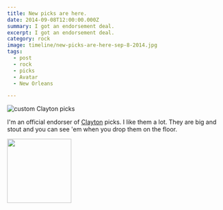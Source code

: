 ```yaml
---
title: New picks are here.
date: 2014-09-08T12:00:00.000Z
summary: I got an endorsement deal.
excerpt: I got an endorsement deal.
category: rock
image: timeline/new-picks-are-here-sep-8-2014.jpg
tags:
  - post 
  - rock
  - picks
  - Avatar
  - New Orleans

---
```


![custom Clayton picks](/static/img/timeline/new-picks-are-here-sep-8-2014.jpg "custom Clayton picks")

I'm an official endorser of [Clayton](https://claytonusa.com) picks. I like them a lot. They are big and stout and you can see 'em when you drop them on the floor.

<img style="width:150px;" src="/static/img/rock/clayton_logo1.png">